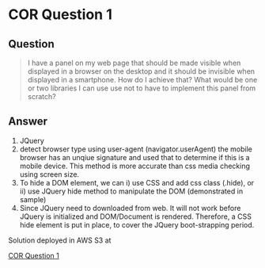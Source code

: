 # COR Question 1

## Question

> I have a panel on my web page that should be made visible when displayed
> in a browser on the desktop and it should be invisible when displayed in 
> a smartphone. How do I achieve that? What would be one or two libraries
> I can use use not to have to implement this panel from scratch?

## Answer

1. JQuery
2. detect browser type using user-agent (navigator.userAgent)
   the mobile browser has an unqiue signature and used that to determine if this is a mobile device. This method is more accurate than css media checking using screen size.
3. To hide a DOM element, we can i) use CSS and add css class (.hide), or ii) use JQuery hide method to manipulate the DOM (demonstrated in sample)
4. Since JQuery need to downloaded from web. It will not work before JQuery is initialized and DOM/Document is rendered. Therefore, a CSS hide element is put in place, to cover the JQuery boot-strapping period.

Solution deployed in AWS S3
at

[COR Question 1 ](https://s3-us-west-2.amazonaws.com/kt-cor/question1/index.html)
